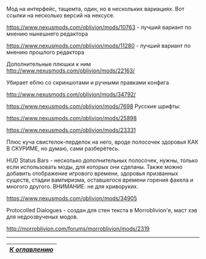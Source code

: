 Мод на интерфейс, тащемта, один, но в нескольких вариациях. Вот ссылки на несколько версий на нексусе.

https://www.nexusmods.com/oblivion/mods/10763 - лучший вариант по мнению нынешнего редактора

https://www.nexusmods.com/oblivion/mods/11280 - лучший вариант по мнению прошлого редактора

Дополнительные плюшки к ним http://www.nexusmods.com/oblivion/mods/22163/

Убирает еблю со скриншотами и ручными правками конфига

http://www.nexusmods.com/oblivion/mods/34792/

https://www.nexusmods.com/oblivion/mods/7698
Русские шрифты:

https://www.nexusmods.com/oblivion/mods/25898

https://www.nexusmods.com/oblivion/mods/23331

Плюс куча свистелок-перделок на него, вроде полосочек здоровья КАК В СКУРИМЕ, но думаю, сами разберётесь.

HUD Status Bars - несколько дополнительных полосочек, нужны, только если использовать моды, для которых они сделаны. Также можно добавить отображение игрового времени, здоровья призванных существ, стадии вампиризма, оставшегося времени горения факела и многого другого. ВНИМАНИЕ: не для криворуких.

https://www.nexusmods.com/oblivion/mods/34905

Protocolled Dialogues - создан для стен текста в Morroblivion'е, маст хэв для недоозвученых модов.

http://morroblivion.com/forums/morroblivion/mods/2319

------

|[*К оглавлению*](../Оглавление.md)|
|:---:|
